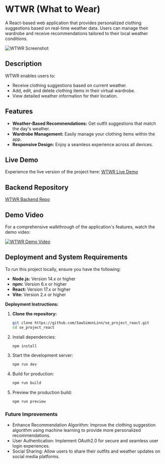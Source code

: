 # WTWR (What to Wear)

A React-based web application that provides personalized clothing suggestions based on real-time weather data. Users can manage their wardrobe and receive recommendations tailored to their local weather conditions.

![WTWR Screenshot](https://media.licdn.com/dms/image/v2/D562DAQGRreS2J6RK1Q/profile-treasury-image-shrink_800_800/profile-treasury-image-shrink_800_800/0/1734413100708?e=1740114000&v=beta&t=rQa89QdEx3CV00Y1SNQiV5nUhyJRfMXYL49pWCThuUQ)

## Description

WTWR enables users to:

- Receive clothing suggestions based on current weather.
- Add, edit, and delete clothing items in their virtual wardrobe.
- View detailed weather information for their location.

## Features

- **Weather-Based Recommendations:** Get outfit suggestions that match the day's weather.
- **Wardrobe Management:** Easily manage your clothing items within the app.
- **Responsive Design:** Enjoy a seamless experience across all devices.

<!-- ![Wardrobe Management GIF](https://example.com/wardrobe-management.gif) -->

## Live Demo

Experience the live version of the project here: [WTWR Live Demo](https://wtwrapp.jumpingcrab.com/)

## Backend Repository
[WTWR Backend Repo](https://github.com/SawSimonLinn/se_project_express)

## Demo Video

For a comprehensive walkthrough of the application's features, watch the demo video:

[![WTWR Demo Video](https://demirsondaj.com.tr/wp-content/uploads/demo/placeholder.svg)](https://example.com/demo-video.mp4)

## Deployment and System Requirements

To run this project locally, ensure you have the following:

- **Node.js:** Version 14.x or higher
- **npm:** Version 6.x or higher
- **React:** Version 17.x or higher
- **Vite:** Version 2.x or higher

**Deployment Instructions:**

1. **Clone the repository:**

   ```bash
   git clone https://github.com/SawSimonLinn/se_project_react.git
   cd se_project_react
   ```

2. Install dependencies:

   ```bash
   npm install
   ```

3. Start the development server:

   ```bash
   npm run dev
   ```

4. Build for production:

   ```bash
   npm run build
   ```

5. Preview the production build:

   ```bash
   npm run preview
   ```

### Future Improvements

- Enhance Recommendation Algorithm: Improve the clothing suggestion algorithm using machine learning to provide more personalized recommendations.
- User Authentication: Implement OAuth2.0 for secure and seamless user login experiences.
- Social Sharing: Allow users to share their outfits and weather updates on social media platforms.
